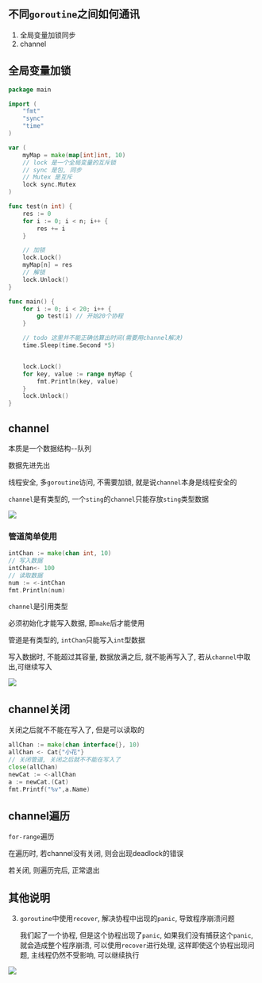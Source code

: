 ## 不同`goroutine`之间如何通讯

1. 全局变量加锁同步
2. channel

## 全局变量加锁

```go
package main

import (
	"fmt"
	"sync"
	"time"
)

var (
	myMap = make(map[int]int, 10)
	// lock 是一个全局变量的互斥锁
	// sync 是包, 同步
	// Mutex 是互斥
	lock sync.Mutex
)

func test(n int) {
	res := 0
	for i := 0; i < n; i++ {
		res += i
	}

	// 加锁
	lock.Lock()
	myMap[n] = res
	// 解锁
	lock.Unlock()
}

func main() {
	for i := 0; i < 20; i++ {
		go test(i) // 开始20个协程
	}

	// todo 这里并不能正确估算出时间(需要用channel解决)
	time.Sleep(time.Second *5)


	lock.Lock()
	for key, value := range myMap {
		fmt.Println(key, value)
	}
	lock.Unlock()
}

```

## channel

本质是一个数据结构--队列

数据先进先出

线程安全, 多`goroutine`访问, 不需要加锁, 就是说`channel`本身是线程安全的

`channel`是有类型的, 一个`sting`的`channel`只能存放`sting`类型数据

![](https://youpaiyun.zongqilive.cn/image/20200226122243.png)

### 管道简单使用

```go
intChan := make(chan int, 10)
// 写入数据
intChan<- 100
// 读取数据
num := <-intChan
fmt.Println(num)
```

`channel`是引用类型

必须初始化才能写入数据, 即`make`后才能使用

管道是有类型的, `intChan`只能写入`int`型数据

写入数据时, 不能超过其容量, 数据放满之后, 就不能再写入了, 若从`channel`中取出,可继续写入



![](https://youpaiyun.zongqilive.cn/image/20200226122224.png)

## channel关闭

关闭之后就不不能在写入了, 但是可以读取的

```go
allChan := make(chan interface{}, 10)
allChan <- Cat{"小花"}
// 关闭管道, 关闭之后就不不能在写入了
close(allChan)
newCat := <-allChan
a := newCat.(Cat)
fmt.Printf("%v",a.Name)
```

## channel遍历

`for-range`遍历

在遍历时, 若channel没有关闭, 则会出现deadlock的错误

若关闭, 则遍历完后, 正常退出



## 其他说明



3. `goroutine`中使用`recover`, 解决协程中出现的`panic`, 导致程序崩溃问题

   我们起了一个协程, 但是这个协程出现了`panic`, 如果我们没有捕获这个`panic`,就会造成整个程序崩溃, 可以使用`recover`进行处理, 这样即使这个协程出现问题, 主线程仍然不受影响, 可以继续执行

![](https://youpaiyun.zongqilive.cn/image/006tNc79ly1g2975y7xvgj30j00c7wf1.jpg)















































